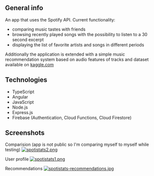 ## General info

An app that uses the Spotify API. Current functionality:

-   comparing music tastes with friends
-   browsing recently played songs with the possibility to listen to a 30 second excerpt
-   displaying the list of favorite artists and songs in different periods

Additionally the application is extended with a simple music recommendation system based on audio features of tracks and dataset available on [kaggle.com](https://www.kaggle.com/datasets/rodolfofigueroa/spotify-12m-songs)

## Technologies

-   TypeScript
-   Angular
-   JavaScript
-   Node.js
-   Express.js
-   Firebase (Authentication, Cloud Functions, Cloud Firestore)

## Screenshots

Comparision (app is not public so I'm comparing myself to myself while testing)
[![spotistats2.png](https://i.postimg.cc/yYFFsQ4v/spotistats2.png)](https://postimg.cc/JGzyQQhk)

User profile
[![spotistats1.png](https://i.postimg.cc/ZR2rKX5D/spotistats1.png)](https://postimg.cc/CBCZcPDj)

Recommendations
[![spotistats-recommendations.jpg](https://i.postimg.cc/HsBVV3Mp/spotistats-recommendations.jpg)](https://postimg.cc/ZCvTQ8jg)
